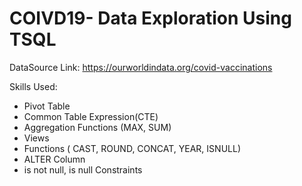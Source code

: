 # COIVD19- Data Exploration Using TSQL

DataSource Link: <a href="https://ourworldindata.org/covid-vaccinations" traget="_blank">https://ourworldindata.org/covid-vaccinations</a>

Skills Used:
<ul>
	<li>Pivot Table</li>
	<li> Common Table Expression(CTE)</li>
	<li>Aggregation Functions (MAX, SUM)</li>
	<li>Views</li>
	<li> Functions ( CAST, ROUND, CONCAT, YEAR, ISNULL)</li>
	<li>ALTER Column</li>
	<li>is not null, is null Constraints</li>
</ul>
